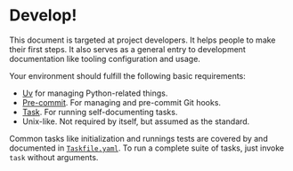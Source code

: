 # Develop!

This document is targeted at project developers. It helps people to make their
first steps. It also serves as a general entry to development documentation like
tooling configuration and usage.

Your environment should fulfill the following basic requirements:

- [Uv](https://docs.astral.sh/uv/) for managing Python-related things.
- [Pre-commit](https://pre-commit.com/). For managing and pre-commit Git hooks.
- [Task](https://taskfile.dev/). For running self-documenting tasks.
- Unix-like. Not required by itself, but assumed as the standard.

Common tasks like initialization and runnings tests are covered by and
documented in [`Taskfile.yaml`](Taskfile.yaml). To run a complete suite of
tasks, just invoke `task` without arguments.

